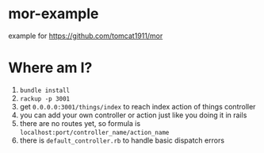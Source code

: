 # mor-example
example for https://github.com/tomcat1911/mor

# Where am I?

1. ```bundle install```
2. ```rackup -p 3001```
3. get ```0.0.0.0:3001/things/index``` to reach index action of things controller
4. you can add your own controller or action just like you doing it in rails
5. there are no routes yet, so formula is ```localhost:port/controller_name/action_name```
6. there is ```default_controller.rb``` to handle basic dispatch errors
